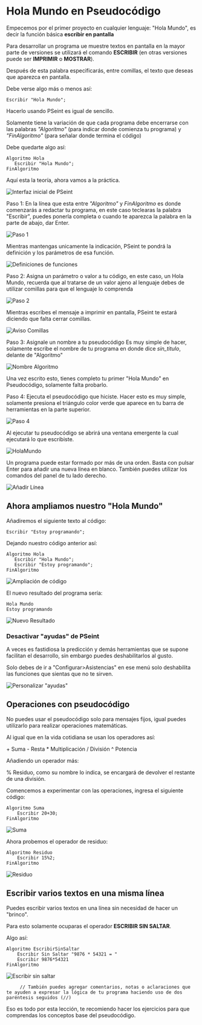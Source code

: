 # Hola Mundo en Pseudocódigo

Empecemos por el primer proyecto en cualquier lenguaje: "Hola Mundo", es decir la función básica **escribir en pantalla**

Para desarrollar un programa ue muestre textos en pantalla en la mayor parte de versiones se utilizará el comando **ESCRIBIR** (en otras versiones puede ser **IMPRIMIR** o **MOSTRAR**).

Después de esta palabra especificarás, entre comillas, el texto que deseas que aparezca en pantalla.

Debe verse algo más o menos así:

~~~pseudocode
Escribir "Hola Mundo";
~~~

Hacerlo usando PSeint es igual de sencillo.

Solamente tiene la variación de que cada programa debe encerrarse con las palabras *"Algoritmo"* (para indicar donde comienza tu programa) y *"FinAlgoritmo"* (para señalar donde termina el código)

Debe quedarte algo así:

 ~~~pseudocode
Algoritmo Hola
    Escribir "Hola Mundo";
FinAlgoritmo
~~~

Aquí esta la teoría, ahora vamos a la práctica.

![Interfaz inicial de PSeint](./media/l1_01.png)

Paso 1: En la línea que esta entre *"Algoritmo"* y *FinAlgoritmo* es donde comenzarás a redactar tu programa, en este caso teclearas la palabra "Escribir", puedes ponerla completa o cuando te aparezca la palabra en la parte de abajo, dar Enter.

![Paso 1](./media/l1_02.png)

Mientras mantengas unicamente la indicación, PSeint te pondrá la definición y los parámetros de esa función.

![Definiciones de funciones](./media/l1_03.png)

Paso 2: Asigna un parámetro o valor a tu código, en este caso, un Hola Mundo, recuerda que al tratarse de un valor ajeno al lenguaje debes de utilizar comillas para que el lenguaje lo comprenda

![Paso 2](./media/l1_04.png)

Mientras escribes el mensaje a imprimir en pantalla, PSeint te estará diciendo que falta cerrar comillas.

![Aviso Comillas](./media/l1_03.png)

Paso 3: Asignale un nombre a tu pseudocódigo
Es muy simple de hacer, solamente escribe el nombre de tu programa en donde dice *sin_titulo*, delante de "Algoritmo"

![Nombre Algoritmo](./media/l1_04.png)

Una vez escrito esto, tienes completo tu primer "Hola Mundo" en Pseudocódigo, solamente falta probarlo.

Paso 4: Ejecuta el pseudocódigo que hiciste.
Hacer esto es muy simple, solamente presiona el triángulo color verde que aparece en tu barra de herramientas en la parte superior.

![Paso 4](./media/l1_05.png)

Al ejecutar tu pseudocódigo se abrirá una ventana emergente la cual ejecutará lo que escribiste.

![HolaMundo](./media/l1_06.png)

Un programa puede estar formado por más de una orden. Basta con pulsar Enter para añadir una nueva línea en blanco. También puedes utilizar los comandos del panel de tu lado derecho.

![Añadir Línea](./media/l1_07.png)

## Ahora ampliamos nuestro "Hola Mundo"

Añadiremos el siguiente texto al código:

~~~pseudocode
Escribir "Estoy programando";
~~~

Dejando nuestro código anterior así:

 ~~~pseudocode
Algoritmo Hola
    Escribir "Hola Mundo";
    Escribir "Estoy programando";
FinAlgoritmo
~~~

![Ampliación de código](./media/l1_08.png)

El nuevo resultado del programa sería:

~~~text
Hola Mundo
Estoy programando
~~~

![Nuevo Resultado](./media/l1_09.png)

### Desactivar "ayudas" de PSeint

A veces es fastidiosa la predicción y demás herramientas que se supone facilitan el desarrollo, sin embargo puedes deshabilitarlos al gusto.

Solo debes de ir a "Configurar>Asistencias" en ese menú solo deshabilita las funciones que sientas que no te sirven.

![Personalizar "ayudas"](./media/l1_10.png)

## Operaciones con pseudocódigo

No puedes usar el pseudocódigo solo para mensajes fijos, igual puedes utilizarlo para realizar operaciones matemáticas.

Al igual que en la vida cotidiana se usan los operadores así:

\+ Suma
\- Resta
\* Multiplicación
/ División
^ Potencia

Añadiendo un operador más:

% Residuo, como su nombre lo indica, se encargará de devolver el restante de una división.

Comencemos a experimentar con las operaciones, ingresa el siguiente código:

~~~pseudocode
Algoritmo Suma
    Escribir 20+30;
FinAlgoritmo
~~~

![Suma](./media/l1_11.png)

Ahora probemos el operador de residuo:

~~~pseudocode
Algoritmo Residuo
    Escribir 15%2;
FinAlgoritmo
~~~

![Residuo](./media/l1_12.png)

## Escribir varios textos en una misma línea

Puedes escribir varios textos en una línea sin necesidad de hacer un "brinco".

Para esto solamente ocuparas el operador **ESCRIBIR SIN SALTAR**.

Algo así:

~~~pseudocode
Algoritmo EscribirSinSaltar
    Escribir Sin Saltar "9876 * 54321 = "
    Escribir 9876*54321
FinAlgoritmo
~~~

![Escribir sin saltar](./media/l1_13.png)

~~~text
     // También puedes agregar comentarios, notas o aclaraciones que te ayuden a expresar la lógica de tu programa haciendo uso de dos paréntesis seguidos (//)
~~~

Eso es todo por esta lección, te recomiendo hacer los ejercicios para que comprendas los conceptos base del pseudocódigo.
